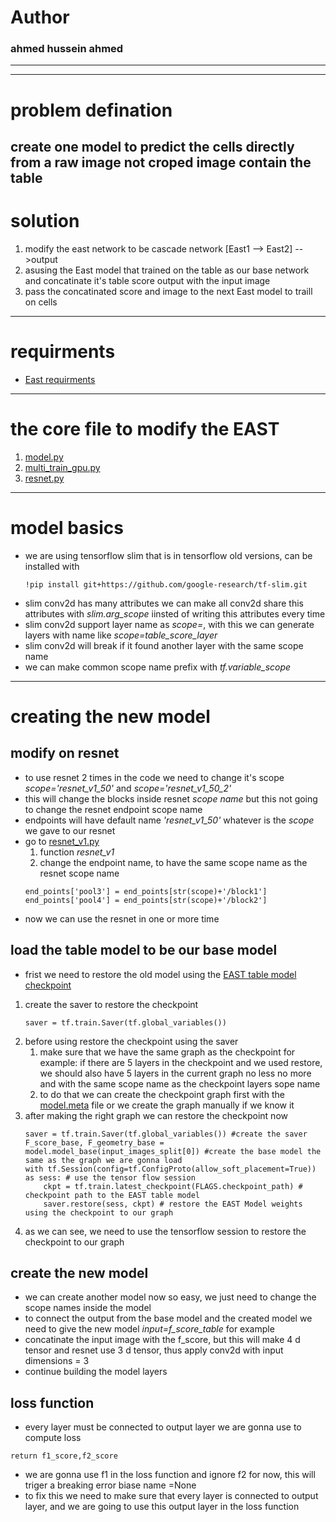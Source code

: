 # Author 
### ahmed hussein ahmed 
---


---
# problem defination 
create one model to predict the cells directly from a raw image not croped image contain the table 
---
# solution 
1. modify the east network to be cascade network [East1 --> East2] -->output 
2. asusing the East model that trained on the table as our base network and concatinate it's table score output with the input image
3. pass the concatinated score and image to the next East model to traill on cells 
---
# requirments 
* [East requirments]()
---
# the core file to modify the EAST
1. [model.py]()
2. [multi_train_gpu.py]()
3. [resnet.py]()
---

# model basics 
* we are using tensorflow slim that is in tensorflow old versions, can be installed with 
    ```
    !pip install git+https://github.com/google-research/tf-slim.git
    ```
* slim conv2d has many attributes we can make all conv2d share this attributes with *slim.arg_scope* iinsted of writing this attributes every time
* slim conv2d support layer name as *scope=*, with this we can generate layers with name like *scope=table_score_layer*
* slim conv2d will break if it found another layer with the same scope name 
* we can make common scope name prefix  with *tf.variable_scope*
---
# creating the new model 
## modify on resnet
* to use resnet 2 times in the code we need to change it's scope *scope='resnet_v1_50'* and *scope='resnet_v1_50_2'*
* this will change the blocks inside resnet *scope name* but this not going to change the resnet endpoint scope name 
* endpoints will have default name *'resnet_v1_50'* whatever is the *scope* we gave to our resnet 
* go to [resnet_v1.py]()
    1. function *resnet_v1*
    2. change the endpoint name, to have the same scope name as the resnet scope name
   ``` 
   end_points['pool3'] = end_points[str(scope)+'/block1']
   end_points['pool4'] = end_points[str(scope)+'/block2']
   ```
* now we can use the resnet in one or more time 
## load the table model to be our base model
* frist we need to restore the old model using the [EAST table model checkpoint]() 

1. create the saver to restore the checkpoint
    ```
    saver = tf.train.Saver(tf.global_variables())
    ```
2. before using restore the checkpoint using the saver 
    1. make sure that we have the same graph as the checkpoint for example: if there are 5 layers in the checkpoint and we used restore, we should
also have 5 layers in the current graph no less no more and with the same scope name as the checkpoint layers sope name
    2. to do that we can create the checkpoint graph first with the [model.meta]() file or we create the graph manually if we know it
3. after making the right graph we can restore the checkpoint now
    ```
    saver = tf.train.Saver(tf.global_variables()) #create the saver 
    F_score_base, F_geometry_base = model.model_base(input_images_split[0]) #create the base model the same as the graph we are gonna load 
    with tf.Session(config=tf.ConfigProto(allow_soft_placement=True)) as sess: # use the tensor flow session
        ckpt = tf.train.latest_checkpoint(FLAGS.checkpoint_path) # checkpoint path to the EAST table model
        saver.restore(sess, ckpt) # restore the EAST Model weights using the checkpoint to our graph
    ```
4. as we can see, we need to use the tensorflow session to restore the checkpoint to our graph 

## create the new model
* we can create another model now so easy, we just need to change the scope names inside the model
* to connect the output from the base model and the created model we need to give the new model *input=f_score_table* for example
* concatinate the input image with the f_score, but this will make 4 d tensor and resnet use 3 d tensor, thus apply conv2d with input dimensions = 3
* continue building the model layers
## loss function
* every layer must be connected to output layer we are gonna use to compute loss
```
return f1_score,f2_score
```
* we are gonna use f1 in the loss function and ignore f2 for now, this will triger a breaking error biase name =None
* to fix this we need to make sure that every layer is connected to output layer, and we are going to use this output layer in the loss function
